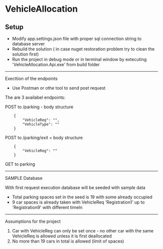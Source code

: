 # VehicleAllocation 

Setup 
------------------------------
- Modify app.settings.json file with proper sql connection string to database server 
- Rebuild the solution ( in case nuget restoration problem try to clean the solution first) 
- Run the project in debug mode or in terminal window by extecuting 'VehicleAllocation.Api.exe' from build folder

------------------------------
Execttion of the endpoints 

- Use Postman or othe tool to send post request 

The are 3 availabel endpoints:

POST to  /parking - body structure 

        {
            "VehicleReg": "",
            "VehicleType": ""
        }

POST to /parking/exit = body structure 

        {
            "VehicleReg": ""
        }

GET to parking 


------------------------------
SAMPLE Database

With first request execution database will be seeded with sample data 
 - Total parking spaces set in the seed is 19 with some already occupied 
 - 9 car spaces is already taken with VehicleReq 'Registration1' up to 'Registration9' with different timeIn  

 ------------------------------
 Assumptions for the project 
 1. Car with VehicleReg can only be set once - no other car with the same VehicleReq is allowed unless it is first deallocated
 2. No more than 19 cars in total is allowed (limit of spaces) 


